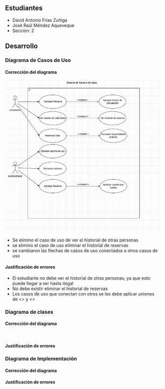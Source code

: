 ## Estudiantes
- David Antonio Frías Zuñiga
- José Raúl Méndez Aqueveque
- Sección: 2
## Desarrollo

### Diagrama de Casos de Uso

#### Corrección del diagrama
![](https://github.com/0bamium/Correcci-n-Diagramas-Patrones-de-Dise-o/blob/1183775ad32aa9d6e27868ac7f141c180433be5d/imagenes/caso%20de%20uso.png)
- Se elimino el caso de uso de ver el historial de otras personas
- se elimino el caso de uso eliminar el historial de reservas
- se cambiaron las flechas de casos de uso conectados a otros casos de uso

#### Justificación de errores

- El estudiante no debe ver el historial de otras personas, ya que esto puede llegar a ser hasta ilegal
- No debe existir eliminar el historial de reservas
- Los casos de uso que conectan con otros se les debe aplicar uniones de <<include>> y <<extend>>

### Diagrama de clases

#### Corrección del diagrama

![]()

#### Justificación de errores

### Diagrama de Implementación

#### Corrección del diagrama

#### Justificación de errores

